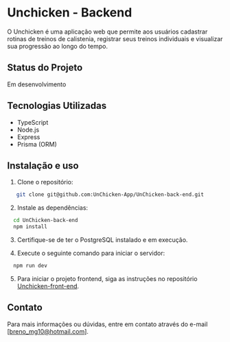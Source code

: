 # Unchicken - Backend

O Unchicken é uma aplicação web que permite aos usuários cadastrar rotinas de treinos de calistenia, registrar seus treinos individuais e visualizar sua progressão ao longo do tempo.

## Status do Projeto

Em desenvolvimento

## Tecnologias Utilizadas

- TypeScript
- Node.js
- Express
- Prisma (ORM)

## Instalação e uso

1. Clone o repositório:
```bash
   git clone git@github.com:UnChicken-App/UnChicken-back-end.git
```

2. Instale as dependências:
```bash
  cd UnChicken-back-end
  npm install
```

3. Certifique-se de ter o PostgreSQL instalado e em execução.

4. Execute o seguinte comando para iniciar o servidor:
```bash
  npm run dev
```
5. Para iniciar o projeto frontend, siga as instruções no repositório [Unchicken-front-end](https://github.com/UnChicken-App/UnChicken-front-end).

## Contato

Para mais informações ou dúvidas, entre em contato através do e-mail [breno_mg10@hotmail.com].
